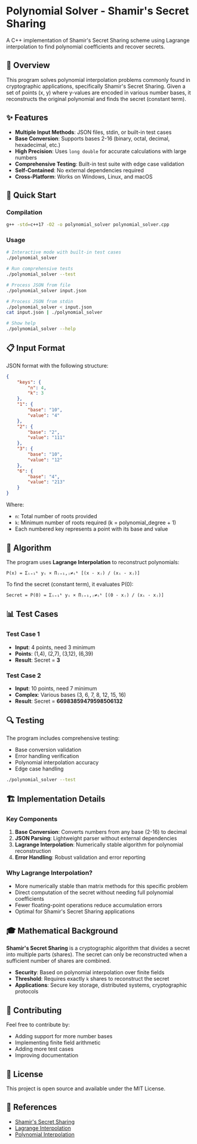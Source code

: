 # Polynomial Solver - Shamir's Secret Sharing

A C++ implementation of Shamir's Secret Sharing scheme using Lagrange interpolation to find polynomial coefficients and recover secrets.

## 🎯 Overview

This program solves polynomial interpolation problems commonly found in cryptographic applications, specifically Shamir's Secret Sharing. Given a set of points (x, y) where y-values are encoded in various number bases, it reconstructs the original polynomial and finds the secret (constant term).

## ✨ Features

- **Multiple Input Methods**: JSON files, stdin, or built-in test cases
- **Base Conversion**: Supports bases 2-16 (binary, octal, decimal, hexadecimal, etc.)
- **High Precision**: Uses `long double` for accurate calculations with large numbers
- **Comprehensive Testing**: Built-in test suite with edge case validation
- **Self-Contained**: No external dependencies required
- **Cross-Platform**: Works on Windows, Linux, and macOS

## 🚀 Quick Start

### Compilation
```bash
g++ -std=c++17 -O2 -o polynomial_solver polynomial_solver.cpp
```

### Usage
```bash
# Interactive mode with built-in test cases
./polynomial_solver

# Run comprehensive tests
./polynomial_solver --test

# Process JSON from file
./polynomial_solver input.json

# Process JSON from stdin
./polynomial_solver < input.json
cat input.json | ./polynomial_solver

# Show help
./polynomial_solver --help
```

## 📋 Input Format

JSON format with the following structure:
```json
{
    "keys": {
        "n": 4,
        "k": 3
    },
    "1": {
        "base": "10",
        "value": "4"
    },
    "2": {
        "base": "2", 
        "value": "111"
    },
    "3": {
        "base": "10",
        "value": "12"
    },
    "6": {
        "base": "4",
        "value": "213"
    }
}
```

Where:
- `n`: Total number of roots provided
- `k`: Minimum number of roots required (k = polynomial_degree + 1)
- Each numbered key represents a point with its base and value

## 🧮 Algorithm

The program uses **Lagrange Interpolation** to reconstruct polynomials:

```
P(x) = Σᵢ₌₁ᵏ yᵢ × Πⱼ₌₁,ⱼ≠ᵢᵏ [(x - xⱼ) / (xᵢ - xⱼ)]
```

To find the secret (constant term), it evaluates P(0):

```
Secret = P(0) = Σᵢ₌₁ᵏ yᵢ × Πⱼ₌₁,ⱼ≠ᵢᵏ [(0 - xⱼ) / (xᵢ - xⱼ)]
```

## 📊 Test Cases

### Test Case 1
- **Input**: 4 points, need 3 minimum
- **Points**: (1,4), (2,7), (3,12), (6,39)
- **Result**: Secret = **3**

### Test Case 2  
- **Input**: 10 points, need 7 minimum
- **Complex**: Various bases (3, 6, 7, 8, 12, 15, 16)
- **Result**: Secret = **66983859479598506132**

## 🔍 Testing

The program includes comprehensive testing:
- Base conversion validation
- Error handling verification  
- Polynomial interpolation accuracy
- Edge case handling

```bash
./polynomial_solver --test
```

## 🏗️ Implementation Details

### Key Components
1. **Base Conversion**: Converts numbers from any base (2-16) to decimal
2. **JSON Parsing**: Lightweight parser without external dependencies
3. **Lagrange Interpolation**: Numerically stable algorithm for polynomial reconstruction
4. **Error Handling**: Robust validation and error reporting

### Why Lagrange Interpolation?
- More numerically stable than matrix methods for this specific problem
- Direct computation of the secret without needing full polynomial coefficients
- Fewer floating-point operations reduce accumulation errors
- Optimal for Shamir's Secret Sharing applications

## 🎓 Mathematical Background

**Shamir's Secret Sharing** is a cryptographic algorithm that divides a secret into multiple parts (shares). The secret can only be reconstructed when a sufficient number of shares are combined.

- **Security**: Based on polynomial interpolation over finite fields
- **Threshold**: Requires exactly `k` shares to reconstruct the secret
- **Applications**: Secure key storage, distributed systems, cryptographic protocols

## 🤝 Contributing

Feel free to contribute by:
- Adding support for more number bases
- Implementing finite field arithmetic
- Adding more test cases
- Improving documentation

## 📄 License

This project is open source and available under the MIT License.

## 🔗 References

- [Shamir's Secret Sharing](https://en.wikipedia.org/wiki/Shamir%27s_Secret_Sharing)
- [Lagrange Interpolation](https://en.wikipedia.org/wiki/Lagrange_polynomial)
- [Polynomial Interpolation](https://mathworld.wolfram.com/PolynomialInterpolation.html)
